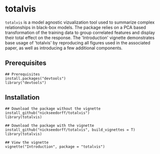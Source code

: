 # totalvis

<!-- badges: start -->
<!-- badges: end -->

`totalvis` is a model agnostic vizualization tool used to summarize complex relationships in black-box models. The package relies on a PCA based transformation of the training data to group correlated features and display their total effect on the response. The 'Introduction' vignette demonstrates base usage of 'totalvis' by reproducing all figures used in the associated paper, as well as introducing a few additional components.


## Prerequisites
```{r eval = FALSE}
## Prerequisites
install.packages("devtools")
library("devtools")
```

## Installation

```{r eval = FALSE}
## Download the package without the vignette
install_github("nickseedorff/totalvis")
library(totalvis)

## Download the package with the vignette
install_github("nickseedorff/totalvis", build_vignettes = T)
library(totalvis)

## View the vignette
vignette("Introduction", package = "totalvis")
```

